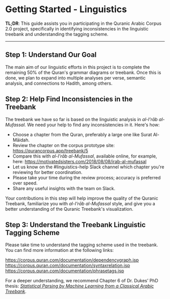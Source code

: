 # Getting Started - Linguistics 

**TL;DR**: This guide assists you in participating in the Quranic Arabic Corpus 2.0 project, specifically in identifying inconsistencies in the linguistic treebank and understanding the tagging scheme.

---

## Step 1: Understand Our Goal

The main aim of our linguistic efforts in this project is to complete the remaining 50% of the Quran's grammar diagrams or treebank. Once this is done, we plan to expand into multiple analyses per verse, semantic analysis, and connections to Hadith, among others.

## Step 2: Help Find Inconsistencies in the Treebank

The treebank we have so far is based on the linguistic analysis in *al-I’rāb al-Mufassal*. We need your help to find any inconsistencies in it. Here's how:

* Choose a chapter from the Quran, preferably a large one like Surat Al-Māidah.
* Review the chapter on the corpus prototype site: https://qurancorpus.app/treebank/5
* Compare this with *al-I’rāb al-Mufassal*, available online, for example, here: https://motivatedsisters.com/2018/08/08/irab-al-mufassal
* Let us know on the #linguistics-help Slack channel which chapter you're reviewing for better coordination.
* Please take your time during the review process; accuracy is preferred over speed.
* Share any useful insights with the team on Slack.

Your contributions in this step will help improve the quality of the Quranic Treebank, familiarize you with *al-I’rāb al-Mufassal* style, and give you a better understanding of the Quranic Treebank's visualization.

## Step 3: Understand the Treebank Linguistic Tagging Scheme

Please take time to understand the tagging scheme used in the treebank. You can find more information at the following links:

https://corpus.quran.com/documentation/dependencygraph.jsp
https://corpus.quran.com/documentation/syntaxrelation.jsp
https://corpus.quran.com/documentation/phrasetags.jsp

For a deeper understanding, we recommend Chapter 6 of Dr. Dukes’ PhD thesis: *[Statistical Parsing by Machine Learning from a Classical Arabic Treebank](https://arxiv.org/pdf/1510.07193.pdf)*.